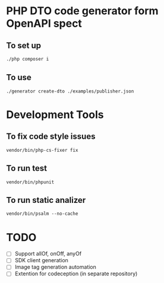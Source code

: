 # PHP DTO code generator form OpenAPI spect

## To set up 
```bash
./php composer i
```
## To use 
```shell
./generator create-dto ./examples/publisher.json  
```




# Development Tools
## To fix code style issues 
`vendor/bin/php-cs-fixer fix`
## To run test
`vendor/bin/phpunit`
## To run static analizer
`vendor/bin/psalm --no-cache`
# TODO
- [ ] Support allOf, onOff, anyOf
- [ ] SDK client generation
- [ ] Image tag generation automation
- [ ] Extention for codeception (in separate repository)
